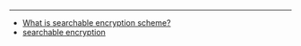 ***

- [What is searchable encryption scheme?](https://www.quora.com/What-is-searchable-encryption-scheme-and-explain-with-an-example#)
- [searchable encryption](http://crypto.stanford.edu/~dabo/papers/encsearch.pdf)

